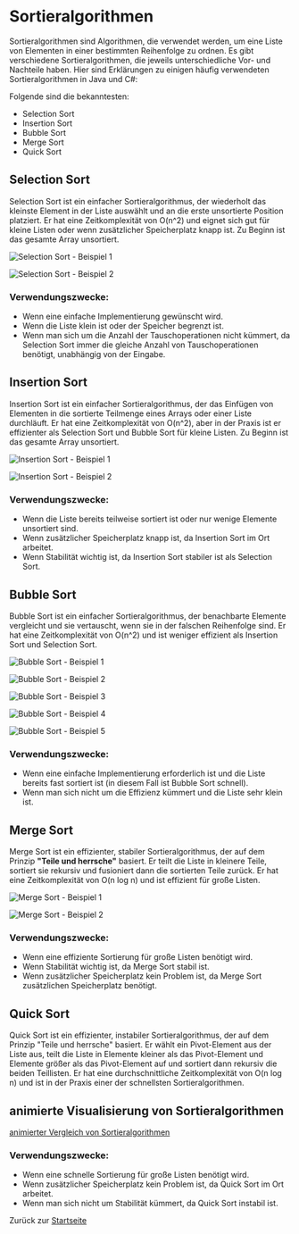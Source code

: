 # Sortieralgorithmen

Sortieralgorithmen sind Algorithmen, die verwendet werden, um eine Liste von Elementen in einer bestimmten Reihenfolge zu ordnen. Es gibt verschiedene Sortieralgorithmen, die jeweils unterschiedliche Vor- und Nachteile haben. Hier sind Erklärungen zu einigen häufig verwendeten Sortieralgorithmen in Java und C#:

Folgende sind die bekanntesten:
- Selection Sort
- Insertion Sort
- Bubble Sort
- Merge Sort
- Quick Sort

## Selection Sort

Selection Sort ist ein einfacher Sortieralgorithmus, der wiederholt das kleinste Element in der Liste auswählt und an die erste unsortierte Position platziert. Er hat eine Zeitkomplexität von O(n^2) und eignet sich gut für kleine Listen oder wenn zusätzlicher Speicherplatz knapp ist.
Zu Beginn ist das gesamte Array unsortiert.

![Selection Sort - Beispiel 1](img/07-03-Selection%20Sort%201.png)

![Selection Sort - Beispiel 2](img/07-04-Selection%20Sort%202.png)

### Verwendungszwecke:

* Wenn eine einfache Implementierung gewünscht wird.
* Wenn die Liste klein ist oder der Speicher begrenzt ist.
* Wenn man sich um die Anzahl der Tauschoperationen nicht kümmert, da Selection Sort immer die gleiche Anzahl von Tauschoperationen benötigt, unabhängig von der Eingabe.


## Insertion Sort

Insertion Sort ist ein einfacher Sortieralgorithmus, der das Einfügen von Elementen in die sortierte Teilmenge eines Arrays oder einer Liste durchläuft. Er hat eine Zeitkomplexität von O(n^2), aber in der Praxis ist er effizienter als Selection Sort und Bubble Sort für kleine Listen.
Zu Beginn ist das gesamte Array unsortiert.

![Insertion Sort - Beispiel 1](img/07-05-Insertion%20Sort%201.png)

![Insertion Sort - Beispiel 2](img/07-06-Insertion%20Sort%202.png)

### Verwendungszwecke:

* Wenn die Liste bereits teilweise sortiert ist oder nur wenige Elemente unsortiert sind.
* Wenn zusätzlicher Speicherplatz knapp ist, da Insertion Sort im Ort arbeitet.
* Wenn Stabilität wichtig ist, da Insertion Sort stabiler ist als Selection Sort.

## Bubble Sort

Bubble Sort ist ein einfacher Sortieralgorithmus, der benachbarte Elemente vergleicht und sie vertauscht, wenn sie in der falschen Reihenfolge sind. Er hat eine Zeitkomplexität von O(n^2) und ist weniger effizient als Insertion Sort und Selection Sort.

![Bubble Sort - Beispiel 1](img/07-07-Bubble%20Sort%201.png)

![Bubble Sort - Beispiel 2](img/07-08-Bubble%20Sort%202.png)

![Bubble Sort - Beispiel 3](img/07-09-Bubble%20Sort%203.png)

![Bubble Sort - Beispiel 4](img/07-10-Bubble%20Sort%204.png)

![Bubble Sort - Beispiel 5](img/07-11-Bubble%20Sort%205.png)

### Verwendungszwecke:

* Wenn eine einfache Implementierung erforderlich ist und die Liste bereits fast sortiert ist (in diesem Fall ist Bubble Sort schnell).
* Wenn man sich nicht um die Effizienz kümmert und die Liste sehr klein ist.

## Merge Sort

Merge Sort ist ein effizienter, stabiler Sortieralgorithmus, der auf dem Prinzip **"Teile und herrsche"** basiert. Er teilt die Liste in kleinere Teile, sortiert sie rekursiv und fusioniert dann die sortierten Teile zurück. Er hat eine Zeitkomplexität von O(n log n) und ist effizient für große Listen.

![Merge Sort - Beispiel 1](img/07-12-Merge%20Sort%201.png)

![Merge Sort - Beispiel 2](img/07-13-Merge%20Sort%202.png)

### Verwendungszwecke:

* Wenn eine effiziente Sortierung für große Listen benötigt wird.
* Wenn Stabilität wichtig ist, da Merge Sort stabil ist.
* Wenn zusätzlicher Speicherplatz kein Problem ist, da Merge Sort zusätzlichen Speicherplatz benötigt.

## Quick Sort

Quick Sort ist ein effizienter, instabiler Sortieralgorithmus, der auf dem Prinzip "Teile und herrsche" basiert. Er wählt ein Pivot-Element aus der Liste aus, teilt die Liste in Elemente kleiner als das Pivot-Element und Elemente größer als das Pivot-Element auf und sortiert dann rekursiv die beiden Teillisten. Er hat eine durchschnittliche Zeitkomplexität von O(n log n) und ist in der Praxis einer der schnellsten Sortieralgorithmen.

## animierte Visualisierung von Sortieralgorithmen 

[animierter Vergleich von Sortieralgorithmen](https://www.toptal.com/developers/sorting-algorithms)

### Verwendungszwecke:

* Wenn eine schnelle Sortierung für große Listen benötigt wird.
* Wenn zusätzlicher Speicherplatz kein Problem ist, da Quick Sort im Ort arbeitet.
* Wenn man sich nicht um Stabilität kümmert, da Quick Sort instabil ist.


Zurück zur [Startseite](README.md)
